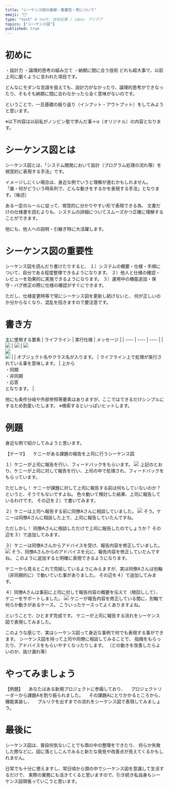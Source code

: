 ```yaml
---
title: "シーケンス図の基礎・重要性・例について"
emoji: "💬"
type: "tech" # tech: 技術記事 / idea: アイデア
topics: ["シーケンス図"]
published: true
---
```

# 初めに
・設計力
・論理的思考の組み立て
・納期に間に合う技術
どれも超大事で、以前上司に磨くように言われた項目です。

どんなにモダンな言語を扱えても、設計力がなかったり、論理的思考ができなったり、そもそも納期に間に合わなかったら全く意味がないのです。

ということで、一旦基礎の振り返り（インプット・アウトプット）をしてみようと思います。

※以下内容は以前私がノンビン塾で学んだ事＋α（オリジナル）の内容となります。

# シーケンス図とは
シーケンス図とは、「システム開発において設計（プログラム処理の流れ等）を視覚的に表現する手法」です。

イメージしにくい場合は、身近な例でいうと理解が進むかもしれません。
「誰・何がどういう時系列で、どんな動きをするかを表現する手法」となります。（後述）

ある一定のルールに従って、視覚的に分かりやすい形で表現できる為、
文書だけの仕様書を読むよりも、システムの詳細についてスムーズかつ正確に理解することができます。

他にも、他人への説明・引継ぎ時に大活躍します。

# シーケンス図の重要性
シーケンス図を読んだり書けたりすると、
１）システムの概要・仕様・手順について、自分である程度整理できるようになります。
２）他人と仕様の確認・レビューを効果的に実施できるようになります。
３）運用中の機能追加・保守・バグ修正の際に仕様の確認がすぐにできます。

ただし、仕様変更時等で常にシーケンス図を更新し続けないと、
何が正しいのか分からなくなり、混乱を招きますので要注意です。

# 書き方
主に使用する要素
| ライフライン | 実行仕様 | メッセージ |
| ---- | ---- | ---- |
| ![](/images/23b740188a0e7c/1.png) | ![](/images/23b740188a0e7c/3.png) | ![](/images/23b740188a0e7c/7.png)<br>![](/images/23b740188a0e7c/5.png)<br>![](/images/23b740188a0e7c/6.png) |
| オブジェクト名やクラス名が入ります。 | ライフライン上で処理が実行されている事を意味します。 | 上から<br>・同期<br>・非同期<br>・応答<br>となります。 |

他にも条件分岐や外部参照等要素はありますが、ここではできるだけシンプルにするため割愛いたします。
※検索するといっぱいヒットします。

# 例題
身近な例で紹介してみようと思います。

【テーマ】
　ケニーがある課題の報告を上司に行うシーケンス図

１）ケニーが上司に報告を行い、フィードバックをもらいます。
![](/images/23b740188a0e7c/11.png)
上記のとおり、ケニーが上司に対して報告を行い、上司の中で処理され、フィードバックをもらっています。

ただしかし！
ケニーが課題に対して上司に報告する前は何もしていないのか？というと、そうでもないですよね。
色々動いて検討した結果、上司に報告しているわけです。
その辺を２）で書いてみます。

２）ケニーは上司へ報告する前に同僚Aさんに相談していました。
![](/images/23b740188a0e7c/12.png)
そう。ケニーは同僚Aさんに相談した上で、上司に報告していたんですね。

ただしかし！
同僚Aさんに相談しただけで上司に報告したのでしょうか？
その辺を３）で追加してみます。

３）ケニーは同僚Aさんからアドバイスを受け、報告内容を修正していました。
![](/images/23b740188a0e7c/13.png)
そう、同僚Aさんからのアドバイスを元に、報告内容を修正していたんですね。
このように追加すると明確に表現できるようになります。

ケニーから見るとこれで完結しているようにみえますが、実は同僚Aさんは別軸（非同期的に）で動いていた事がありました。
その辺を４）で追加してみます。

４）同僚Aさんは事前に上司に対して報告内容の概要を伝えて（根回しして）、ケニーをサポートしました。
![](/images/23b740188a0e7c/15.png)
ケニーが報告内容を修正している間に、別軸で何らか動きがあるケース。
こういったケースってよくありますよね。

ということで、ひとまず完成です。
ケニーが上司に報告する流れをシーケンス図で表現してみました。

このような感じで、実はシーケンス図って身近な事例で何でも表現する事ができます。
シーケンス図を持って上司や同僚に相談してみることで、
指摘をもらったり、アドバイスをもらいやすくなったりします。
（どの動きを改善したらよいのか、抜け漏れ等）

# やってみましょう

【例題】
　あなたはある新規プロジェクトに参画しており、
　プロジェクトリーダーから課題Aを割り振られました。
　その課題Aにとりかかるところから、機能実装し、
　プルリクを出すまでの流れをシーケンス図で表現してみましょう。


# 最後に
シーケンス図は、普段何気ないことでも頭の中の整理をできたり、
何らか失敗した際などに、図に落としこんでみると新たな発見や改善点が見えてくるかもしれません。

日常でも十分に使えますし、常日頃から頭の中でシーケンス図を意識して生活するだけで、
実際の業務にも活きてくると思いますので、引き続き私自身もシーケンス図頑張っていこうと思います。